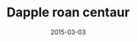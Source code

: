 ---
layout:     post
title:      "Dapple roan centaur"
date:       2015-03-03
categories: art
imgsrc:     http://i.imgur.com/uNis9Q7h.png
---